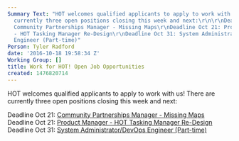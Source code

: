 ```yaml
---
Summary Text: "HOT welcomes qualified applicants to apply to work with us! There are
  currently three open positions closing this week and next:\r\n\r\nDeadline Oct 21:
  Community Partnerships Manager - Missing Maps\r\nDeadline Oct 21: Product Manager
  - HOT Tasking Manager Re-Design\r\nDeadline Oct 31: System Administrator/DevOps
  Engineer (Part-time)"
Person: Tyler Radford
date: '2016-10-18 19:58:34 Z'
Working Group: []
title: Work for HOT! Open Job Opportunities
created: 1476820714
---
```

<p>HOT welcomes qualified applicants to apply to work with us! There are currently three open positions closing this week and next:</p><p>Deadline Oct 21:&nbsp;<a href="https://hotosm.org/job/community_partnerships_manager_missing_maps/2016">Community Partnerships Manager - Missing Maps</a><br>Deadline Oct 21:&nbsp;<a href="https://hotosm.org/product-manager-tmredesign">Product Manager - HOT Tasking Manager Re-Design<br></a>Deadline Oct 31:&nbsp;<a href="https://hotosm.org/jobs/sysadmin">System Administrator/DevOps Engineer (Part-time)</a></p>
